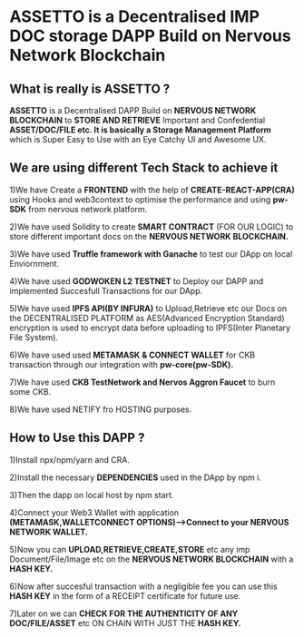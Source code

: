 
# ASSETTO is a Decentralised IMP DOC storage DAPP Build on Nervous Network Blockchain

## What is really is ASSETTO ?

<Strong>ASSETTO</Strong> is a Decentralised DAPP Build on <Strong>NERVOUS NETWORK BLOCKCHAIN</Strong> to <Strong>STORE AND RETRIEVE</Strong>
Important and Confedential <Strong>ASSET/DOC/FILE etc. It is basically a Storage Management Platform</Strong> which is Super Easy to Use with an Eye Catchy UI and Awesome UX.

## We are using different Tech Stack to achieve it

 1)We have Create a <Strong>FRONTEND</Strong> with the help of <Strong>CREATE-REACT-APP(CRA)</Strong> using Hooks and web3context to optimise the performance and using <Strong>pw-SDK</Strong> from nervous network platform.

 2)We have used Solidity to create <Strong>SMART CONTRACT</Strong> (FOR OUR LOGIC) to store different important docs on the <Strong>NERVOUS NETWORK BLOCKCHAIN.</Strong>

 3)We have used <Strong>Truffle framework with Ganache</Strong> to test our DApp on local Enviornment.

 4)We have used <Strong>GODWOKEN L2 TESTNET</Strong> to Deploy our DAPP and implemented Succesfull Transactions for our DApp.

 5)We have used <Strong>IPFS API(BY INFURA)</Strong> to Upload,Retrieve etc our Docs on the DECENTRALISED PLATFORM as AES(Advanced Encryption Standard)
   encryption is used to encrypt data before uploading to IPFS(Inter Planetary File System).

 6)We have used used <Strong>METAMASK & CONNECT WALLET</Strong> for CKB transaction through our integration with <Strong>pw-core(pw-SDK).</Strong>

 7)We have used <Strong>CKB TestNetwork and Nervos Aggron Faucet</Strong> to burn some CKB.

 8)We have used NETIFY fro HOSTING purposes.

## How to Use this DAPP ?

 1)Install npx/npm/yarn and CRA.

 2)Install the necessary <Strong>DEPENDENCIES</Strong> used in the DApp by npm i.

 3)Then the dapp on local host by npm start.

 4)Connect your Web3 Wallet with application <Strong>(METAMASK,WALLETCONNECT OPTIONS)-->Connect to your NERVOUS NETWORK WALLET.</Strong>

 5)Now you can <Strong>UPLOAD,RETRIEVE,CREATE,STORE</Strong> etc any imp Document/File/Image etc on the <Strong>NERVOUS NETWORK BLOCKCHAIN</Strong> with   a <Strong>HASH KEY.</Strong>

 6)Now after succesful transaction with a negligible fee you can use this <Strong>HASH KEY</Strong> in the form of a RECEIPT certificate for future use.

 7)Later on we can <Strong>CHECK FOR THE AUTHENTICITY OF ANY DOC/FILE/ASSET</Strong> etc ON CHAIN WITH JUST THE <Strong>HASH KEY.</Strong>
